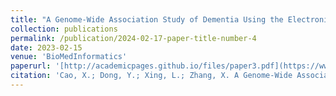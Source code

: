 ```yaml
---
title: "A Genome-Wide Association Study of Dementia Using the Electronic Medical Record"
collection: publications
permalink: /publication/2024-02-17-paper-title-number-4
date: 2023-02-15
venue: 'BioMedInformatics'
paperurl: '[http://academicpages.github.io/files/paper3.pdf](https://www.mdpi.com/2673-7426/3/1/10)'
citation: 'Cao, X.; Dong, Y.; Xing, L.; Zhang, X. A Genome-Wide Association Study of Dementia Using the Electronic Medical Record. BioMedInformatics 2023, 3, 141-149. https://doi.org/10.3390/biomedinformatics3010010'
---
```

